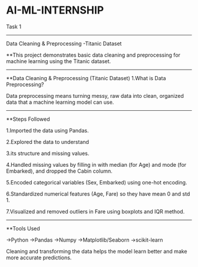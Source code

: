 # AI-ML-INTERNSHIP
Task 1
__________________________________
Data Cleaning & Preprocessing -Titanic Dataset

**This project demonstrates basic data cleaning and preprocessing for machine learning using the Titanic dataset.
__________________________________
**Data Cleaning & Preprocessing (Titanic Dataset)
1.What is Data Preprocessing?

Data preprocessing means turning messy, raw data into clean, organized data that a machine learning model can use.
___________________________________
**Steps Followed

1.Imported the data using Pandas.

2.Explored the data to understand

3.its structure and missing values.

4.Handled missing values by filling in with median (for Age) and mode (for Embarked), and dropped the Cabin column.

5.Encoded categorical variables (Sex, Embarked) using one-hot encoding.

6.Standardized numerical features (Age, Fare) so they have mean 0 and std 1.

7.Visualized and removed outliers in Fare using boxplots and IQR method.
____________________________________
**Tools Used

->Python
->Pandas
->Numpy
->Matplotlib/Seaborn
->scikit-learn

Cleaning and transforming the data helps the model learn better and make more accurate predictions.
